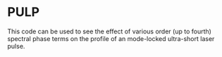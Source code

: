 # PULP
This code can be used to see the effect of various order (up to fourth) spectral phase terms on the profile of an mode-locked ultra-short laser pulse.
